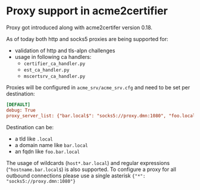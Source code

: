 <!-- markdownlint-disable  MD013 -->
<!-- wiki-title Proxy support in  acme2certifier -->
# Proxy support in  acme2certifier

Proxy got introduced along with acme2certifer version 0.18.

As of today both http and socks5 proxies are being supported for:

- validation of http and tls-alpn challenges
- usage in following ca handlers:
  - `certifier_ca_handler.py`
  - `est_ca_handler.py`  
  - `mscertsrv_ca_handler.py`

Proxies will be configured in `acme_srv/acme_srv.cfg` and need to be set per destination:

```cfg
[DEFAULT]
debug: True
proxy_server_list: {"bar.local$": "socks5://proxy.dmn:1080", "foo.local$": "socks5://proxy.dmn:1080"}
```

Destination can be:

- a tld like `.local`
- a domain name like `bar.local`
- an fqdn like `foo.bar.local`

The usage of wildcards (`host*.bar.local`) and regular expressions (`^hostname.bar.local$`) is also supported. To configure a proxy for all outbound connections please use a single asterisk `{"*": "socks5://proxy.dmn:1080"}`
